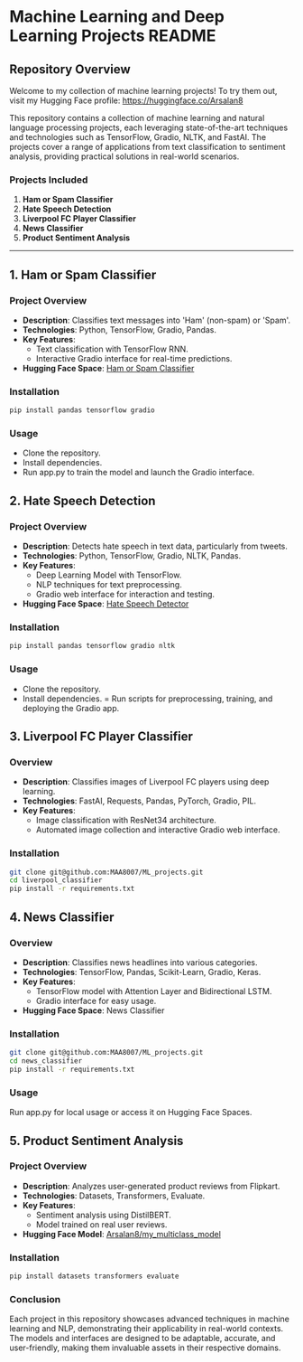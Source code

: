 # Machine Learning and Deep Learning Projects README

## Repository Overview

Welcome to my collection of machine learning projects! To try them out, visit my Hugging Face profile: https://huggingface.co/Arsalan8

This repository contains a collection of machine learning and natural language processing projects, each leveraging state-of-the-art techniques and technologies such as TensorFlow, Gradio, NLTK, and FastAI. The projects cover a range of applications from text classification to sentiment analysis, providing practical solutions in real-world scenarios.

### Projects Included

1. **Ham or Spam Classifier**
2. **Hate Speech Detection**
3. **Liverpool FC Player Classifier**
4. **News Classifier**
5. **Product Sentiment Analysis**

---

## 1. Ham or Spam Classifier

### Project Overview
- **Description**: Classifies text messages into 'Ham' (non-spam) or 'Spam'.
- **Technologies**: Python, TensorFlow, Gradio, Pandas.
- **Key Features**:
  - Text classification with TensorFlow RNN.
  - Interactive Gradio interface for real-time predictions.
- **Hugging Face Space**: [Ham or Spam Classifier](https://huggingface.co/spaces/Arsalan8/ham_or_spam)

### Installation
```bash
pip install pandas tensorflow gradio
```

### Usage
- Clone the repository.
- Install dependencies.
- Run app.py to train the model and launch the Gradio interface.


## 2. Hate Speech Detection

### Project Overview
- **Description**: Detects hate speech in text data, particularly from tweets.
- **Technologies**: Python, TensorFlow, Gradio, NLTK, Pandas.
- **Key Features**:
  - Deep Learning Model with TensorFlow.
  - NLP techniques for text preprocessing.
  - Gradio web interface for interaction and testing.
- **Hugging Face Space**: [Hate Speech Detector](https://huggingface.co/spaces/Arsalan8/hatespeech_detector)

### Installation
```bash
pip install pandas tensorflow gradio nltk
```

### Usage
- Clone the repository.
- Install dependencies.
= Run scripts for preprocessing, training, and deploying the Gradio app.


## 3. Liverpool FC Player Classifier

### Overview
- **Description**: Classifies images of Liverpool FC players using deep learning.
- **Technologies**: FastAI, Requests, Pandas, PyTorch, Gradio, PIL.
- **Key Features**:
  - Image classification with ResNet34 architecture.
  - Automated image collection and interactive Gradio web interface.

### Installation
```bash
git clone git@github.com:MAA8007/ML_projects.git
cd liverpool_classifier
pip install -r requirements.txt
```

## 4. News Classifier

### Overview
- **Description**: Classifies news headlines into various categories.
- **Technologies**: TensorFlow, Pandas, Scikit-Learn, Gradio, Keras.
- **Key Features**:
  - TensorFlow model with Attention Layer and Bidirectional LSTM.
  - Gradio interface for easy usage.
- **Hugging Face Space**: News Classifier

### Installation
```bash
git clone git@github.com:MAA8007/ML_projects.git
cd news_classifier
pip install -r requirements.txt
```

### Usage
Run app.py for local usage or access it on Hugging Face Spaces.

## 5. Product Sentiment Analysis

### Project Overview
- **Description**: Analyzes user-generated product reviews from Flipkart.
- **Technologies**: Datasets, Transformers, Evaluate.
- **Key Features**:
  - Sentiment analysis using DistilBERT.
  - Model trained on real user reviews.
- **Hugging Face Model**: [Arsalan8/my_multiclass_model](https://huggingface.co/Arsalan8/my_multiclass_model)

### Installation
```bash
pip install datasets transformers evaluate
```
### Conclusion
Each project in this repository showcases advanced techniques in machine learning and NLP, demonstrating their applicability in real-world contexts. The models and interfaces are designed to be adaptable, accurate, and user-friendly, making them invaluable assets in their respective domains.

